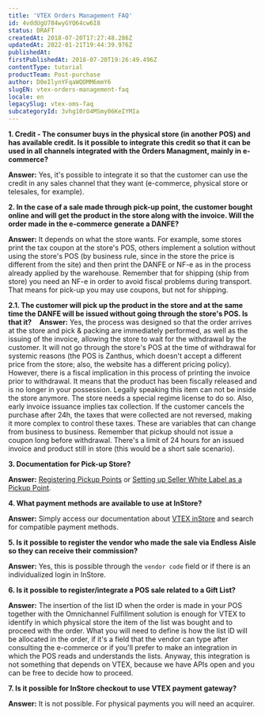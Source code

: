 ```yaml
---
title: 'VTEX Orders Management FAQ'
id: 4vddUgU784wyGYQ64cw6I8
status: DRAFT
createdAt: 2018-07-20T17:27:48.286Z
updatedAt: 2022-01-21T19:44:39.976Z
publishedAt: 
firstPublishedAt: 2018-07-20T19:26:49.496Z
contentType: tutorial
productTeam: Post-purchase
author: D0eIlynYFqaWQOMM6mmY6
slugEN: vtex-orders-management-faq
locale: en
legacySlug: vtex-oms-faq
subcategoryId: 3vhg10rO4MSmy06KeIYMIa
---
```


__1. Credit - The consumer buys in the physical store (in another POS) and has available credit. Is it possible to integrate this credit so that it can be used in all channels integrated with the Orders Managment, mainly in e-commerce?__

__Answer:__ Yes, it's possible to integrate it so that the customer can use the credit in any sales channel that they want (e-commerce, physical store or telesales, for example).

__2. In the case of a sale made through pick-up point, the customer bought online and will get the product in the store along with the invoice. Will the order made in the e-commerce generate a DANFE?__

__Answer:__ It depends on what the store wants. For example, some stores print the tax coupon at the store's POS, others implement a solution without using the store's POS (by business rule, since in the store the price is different from the site) and then print the DANFE or NF-e as in the process already applied by the warehouse. Remember that for shipping (ship from store) you need an NF-e in order to avoid fiscal problems during transport. That means for pick-up you may use coupons, but not for shipping.

__2.1. The customer will pick up the product in the store and at the same time the DANFE will be issued without going through the store's POS. Is that it?__
  
__Answer:__ Yes, the process was designed so that the order arrives at the store and pick & packing are immediately performed, as well as the issuing of the invoice, allowing the store to wait for the withdrawal by the customer. It will not go through the store's POS at the time of withdrawal for systemic reasons (the POS is Zanthus, which doesn't accept a different price from the store; also, the website has a different pricing policy). However, there is a fiscal implication in this process of printing the invoice prior to withdrawal. It means that the product has been fiscally released and is no longer in your possession. Legally speaking this item can not be inside the store anymore. The store needs a special regime license to do so. Also, early invoice issuance implies tax collection. If the customer cancels the purchase after 24h, the taxes that were collected are not reversed, making it more complex to control these taxes. These are variables that can change from business to business. Remember that pickup should not issue a coupon long before withdrawal. There's a limit of 24 hours for an issued invoice and product still in store (this would be a short sale scenario).

__3. Documentation for Pick-up Store?__

__Answer:__ [Registering Pickup Points](/en/tutorial/registering-pickup-points) or [Setting up Seller White Label as a Pickup Point](/en/tutorial/setting-up-seller-white-label-as-a-pickup-point).

__4. What payment methods are available to use at InStore?__

__Answer:__ Simply access our documentation about [VTEX inStore](/en/tutorial/vtex-instore-overview) and search for compatible payment methods.

__5. Is it possible to register the vendor who made the sale via Endless Aisle so they can receive their commission?__

__Answer:__ Yes, this is possible through the `vendor code` field or if there is an individualized login in InStore.

__6. Is it possible to register/integrate a POS sale related to a Gift List?__

__Answer:__ The insertion of the list ID when the order is made in your POS together with the Omnichannel Fulfillment solution is enough for VTEX to identify in which physical store the item of the list was bought and to proceed with the order. What you will need to define is how the list ID will be allocated in the order, if it's a field that the vendor can type after consulting the e-commerce or if you'll prefer to make an integration in which the POS reads and understands the lists. Anyway, this integration is not something that depends on VTEX, because we have APIs open and you can be free to decide how to proceed.

__7. Is it possible for InStore checkout to use VTEX payment gateway?__

__Answer:__ It is not possible. For physical payments you will need an acquirer.
